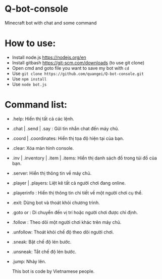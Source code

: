 # Q-bot-console
Minecraft bot with chat and some command

# How to use:
- Install node.js https://nodejs.org/en
- Install gitbash https://git-scm.com/downloads (to use git clone)
- Open cmd and goto file you want to save my bot with `cd`
- Use `git clone https://github.com/quangei/Q-bot-console.git`
- Use `npm install`
- Use `node bot.js`

# Command list:
- .help: Hiển thị tất cả các lệnh.
- .chat | .send | .say <message>: Gửi tin nhắn chat đến máy chủ.
- .coord | .coordinates: Hiển thị tọa độ hiện tại của bạn.
- .clear: Xóa màn hình console.
- .inv | .inventory | .item | .items: Hiển thị danh sách đồ trong túi đồ của bạn.
- .server: Hiển thị thông tin về máy chủ.
- .player | .players: Liệt kê tất cả người chơi đang online.
- .playerinfo <player>: Hiển thị thông tin chi tiết về một người chơi cụ thể.
- .exit: Dừng bot và thoát khỏi chương trình.
- .goto <x> <y> <z> or <player>: Di chuyển đến vị trí hoặc người chơi được chỉ định.
- .follow <player>: Theo dõi một người chơi khác trên máy chủ.
- .unfollow: Thoát khỏi chế độ theo dõi người chơi.
- .sneak: Bật chế độ lén bước.
- .unsneak: Tắt chế độ lén bước.
- .jump: Nhảy lên.

  
  This bot is code by Vietnamese people.

